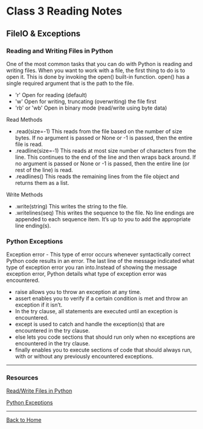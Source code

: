 # Class 3 Reading Notes

## FileIO & Exceptions

### Reading and Writing Files in Python

One of the most common tasks that you can do with Python is reading and writing files.
When you want to work with a file, the first thing to do is to open it. This is done by invoking the open() built-in function. open() has a single required argument that is the path to the file.

- 'r' Open for reading (default)
- 'w' Open for writing, truncating (overwriting) the file first
- 'rb' or 'wb' Open in binary mode (read/write using byte data)

Read Methods

- .read(size=-1) This reads from the file based on the number of size bytes. If no argument is passed or None or -1 is passed, then the entire file is read.
- .readline(size=-1) This reads at most size number of characters from the line. This continues to the end of the line and then wraps back around. If no argument is passed or None or -1 is passed, then the entire line (or rest of the line) is read.
- .readlines() This reads the remaining lines from the file object and returns them as a list.

Write Methods

- .write(string) This writes the string to the file.
- .writelines(seq) This writes the sequence to the file. No line endings are appended to each sequence item. It’s up to you to add the appropriate line ending(s).

### Python Exceptions

Exception error - This type of error occurs whenever syntactically correct Python code results in an error. The last line of the message indicated what type of exception error you ran into.Instead of showing the message exception error, Python details what type of exception error was encountered.

- raise allows you to throw an exception at any time.
- assert enables you to verify if a certain condition is met and throw an exception if it isn’t.
- In the try clause, all statements are executed until an exception is encountered.
- except is used to catch and handle the exception(s) that are encountered in the try clause.
- else lets you code sections that should run only when no exceptions are encountered in the try clause.
- finally enables you to execute sections of code that should always run, with or without any previously encountered exceptions.

---

### Resources

[Read/Write Files in Python](https://realpython.com/read-write-files-python/)

[Python Exceptions](https://realpython.com/python-exceptions/)

---

[Back to Home](../README.md)
